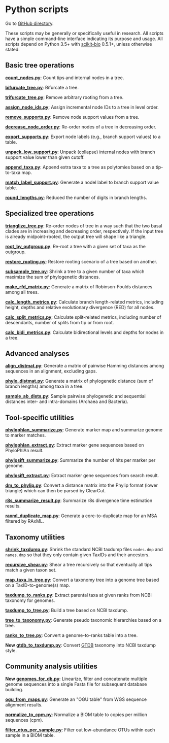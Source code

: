Python scripts
==============

Go to [GitHub directory](https://github.com/biocore/wol/tree/master/code/scripts).

These scripts may be generally or specifically useful in research. All scripts have a simple command-line interface indicating its purpose and usage. All scripts depend on Python 3.5+ with [scikit-bio](http://scikit-bio.org/) 0.5.1+, unless otherwise stated.


Basic tree operations
---------------------

[**count_nodes.py**](count_nodes.py): Count tips and internal nodes in a tree.

[**bifurcate_tree.py**](bifurcate_tree.py): Bifurcate a tree.

[**trifurcate_tree.py**](trifurcate_tree.py): Remove arbitrary rooting from a tree.

[**assign_node_ids.py**](assign_node_ids.py): Assign incremental node IDs to a tree in level order.

[**remove_supports.py**](remove_supports.py): Remove node support values from a tree.

[**decrease_node_order.py**](decrease_node_order.py): Re-order nodes of a tree in decreasing order.

[**export_supports.py**](export_supports.py): Export node labels (e.g., branch support values) to a table.

[**unpack_low_support.py**](unpack_low_support.py): Unpack (collapse) internal nodes with branch support value lower than given cutoff.

[**append_taxa.py**](append_taxa.py): Append extra taxa to a tree as polytomies based on a tip-to-taxa map.

[**match_label_support.py**](match_label_support.py): Generate a nodel label to branch support value table.

[**round_lengths.py**](round_lengths.py): Reduced the number of digits in branch lengths.


Specialized tree operations
---------------------------

[**trianglize_tree.py**](trianglize_tree.py): Re-order nodes of tree in a way such that the two basal clades are in increasing and decreasing order, respectively. If the input tree is already midpoint-rooted, the output tree will shape like a triangle.

[**root_by_outgroup.py**](root_by_outgroup.py): Re-root a tree with a given set of taxa as the outgroup.

[**restore_rooting.py**](restore_rooting.py): Restore rooting scenario of a tree based on another. 

[**subsample_tree.py**](subsample_tree.py): Shrink a tree to a given number of taxa which maximize the sum of phylogenetic distances.

[**make_rfd_matrix.py**](make_rfd_matrix.py): Generate a matrix of Robinson-Foulds distances among all trees.

[**calc_length_metrics.py**](calc_length_metrics.py): Calculate branch length-related metrics, including height, depths and relative evolutionary divergence (RED) for all nodes.

[**calc_split_metrics.py**](calc_split_metrics.py): Calculate split-related metrics, including number of descendants, number of splits from tip or from root.

[**calc_bidi_metrics.py**](calc_bidi_metrics.py): Calculate bidirectional levels and depths for nodes in a tree.


Advanced analyses
-----------------

[**align_distmat.py**](align_distmat.py): Generate a matrix of pairwise Hamming distances among sequences in an alignment, excluding gaps.

[**phylo_distmat.py**](phylo_distmat.py): Generate a matrix of phylogenetic distance (sum of branch lengths) among taxa in a tree.

[**sample_ab_dists.py**](sample_ab_dists.py): Sample pairwise phylogenetic and sequential distances inter- and intra-domains (Archaea and Bacteria).


Tool-specific utilities
-----------------------

[**phylophlan_summarize.py**](phylophlan_summarize.py): Generate marker map and summarize genome to marker matches.

[**phylophlan_extract.py**](phylophlan_extract.py): Extract marker gene sequences based on PhyloPhlAn result.

[**phylosift_summarize.py**](phylosift_summarize.py): Summarize the number of hits per marker per genome.

[**phylosift_extract.py**](phylosift_extract.py): Extract marker gene sequences from search result.

[**dm_to_phylip.py**](dm_to_phylip.py): Convert a distance matrix into the Phylip format (lower triangle) which can then be parsed by ClearCut.

[**r8s_summarize_result.py**](r8s_summarize_result.py): Summarize r8s divergence time estimation results.

[**raxml_duplicate_map.py**](make_duplicate_map.py): Generate a core-to-duplicate map for an MSA filtered by RAxML.


Taxonomy utilities
------------------

[**shrink_taxdump.py**](shrink_taxdump.py): Shrink the standard NCBI taxdump files `nodes.dmp` and `names.dmp` so that they only contain given TaxIDs and their ancestors.

[**recursive_shear.py**](recursive_shear.py): Shear a tree recursively so that eventually all tips match a given taxon set.

[**map_taxa_in_tree.py**](map_taxa_in_tree.py): Convert a taxonomy tree into a genome tree based on a TaxID-to-genome(s) map.

[**taxdump_to_ranks.py**](taxdump_to_ranks.py): Extract parental taxa at given ranks from NCBI taxonomy for genomes.

[**taxdump_to_tree.py**](taxdump_to_tree.py): Build a tree based on NCBI taxdump.

[**tree_to_taxonomy.py**](tree_to_taxonomy.py): Generate pseudo taxonomic hierarchies based on a tree.

[**ranks_to_tree.py**](ranks_to_tree.py): Convert a genome-to-ranks table into a tree.

**New** [**gtdb_to_taxdump.py**](gtdb_to_taxdump.py): Convert [GTDB](https://gtdb.ecogenomic.org/) taxonomy into NCBI taxdump style.


Community analysis utilities
----------------------------

**New** [**genomes_for_db.py**](genomes_for_db.py): Linearize, filter and concatenate multiple genome sequences into a single Fasta file for subsequent database building.

[**ogu_from_maps.py**](ogu_from_maps.py): Generate an "OGU table" from WGS sequence alignment results.

[**normalize_to_cpm.py**](normalize_to_cpm.py): Normalize a BIOM table to copies per million sequences (cpm).

[**filter_otus_per_sample.py**](filter_otus_per_sample.py): Filter out low-abundance OTUs within each sample in a BIOM table.
